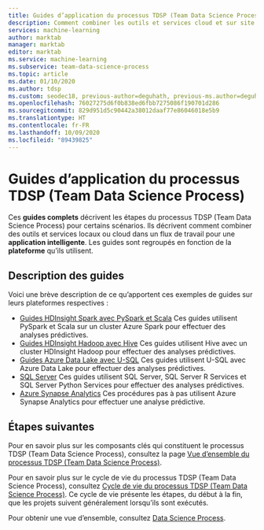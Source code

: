 ```yaml
---
title: Guides d’application du processus TDSP (Team Data Science Process) sur Azure
description: Comment combiner les outils et services cloud et sur site dans un flux de travail ou un pipeline pour créer une application intelligente.
services: machine-learning
author: marktab
manager: marktab
editor: marktab
ms.service: machine-learning
ms.subservice: team-data-science-process
ms.topic: article
ms.date: 01/10/2020
ms.author: tdsp
ms.custom: seodec18, previous-author=deguhath, previous-ms.author=deguhath
ms.openlocfilehash: 76027275d6f0b838ed6fbb7275086f190701d286
ms.sourcegitcommit: 829d951d5c90442a38012daaf77e86046018e5b9
ms.translationtype: HT
ms.contentlocale: fr-FR
ms.lasthandoff: 10/09/2020
ms.locfileid: "89439825"
---
```

# <a name="walkthroughs-executing-the-team-data-science-process"></a>Guides d’application du processus TDSP (Team Data Science Process)

Ces **guides complets** décrivent les étapes du processus TDSP (Team Data Science Process) pour certains scénarios. Ils décrivent comment combiner des outils et services locaux ou cloud dans un flux de travail pour une **application intelligente**. Les guides sont regroupés en fonction de la **plateforme** qu’ils utilisent.


## <a name="walkthrough-descriptions"></a>Description des guides

Voici une brève description de ce qu’apportent ces exemples de guides sur leurs plateformes respectives :


- [Guides HDInsight Spark avec PySpark et Scala](walkthroughs-spark.md) Ces guides utilisent PySpark et Scala sur un cluster Azure Spark pour effectuer des analyses prédictives.
- [Guides HDInsight Hadoop avec Hive](walkthroughs-hdinsight-hadoop.md) Ces guides utilisent Hive avec un cluster HDInsight Hadoop pour effectuer des analyses prédictives.
- [Guides Azure Data Lake avec U-SQL](walkthroughs-azure-data-lake.md) Ces guides utilisent U-SQL avec Azure Data Lake pour effectuer des analyses prédictives.
- [SQL Server](walkthroughs-sql-server.md) Ces guides utilisent SQL Server, SQL Server R Services et SQL Server Python Services pour effectuer des analyses prédictives.
- [Azure Synapse Analytics](walkthroughs-sql-data-warehouse.md) Ces procédures pas à pas utilisent Azure Synapse Analytics pour effectuer une analyse prédictive. 



## <a name="next-steps"></a>Étapes suivantes

Pour en savoir plus sur les composants clés qui constituent le processus TDSP (Team Data Science Process), consultez la page [Vue d’ensemble du processus TDSP (Team Data Science Process)](overview.md).

Pour en savoir plus sur le cycle de vie du processus TDSP (Team Data Science Process), consultez [Cycle de vie du processus TDSP (Team Data Science Process)](lifecycle.md). Ce cycle de vie présente les étapes, du début à la fin, que les projets suivent généralement lorsqu’ils sont exécutés. 

Pour obtenir une vue d’ensemble, consultez [Data Science Process](https://docs.microsoft.com/azure/machine-learning/team-data-science-process/). 

